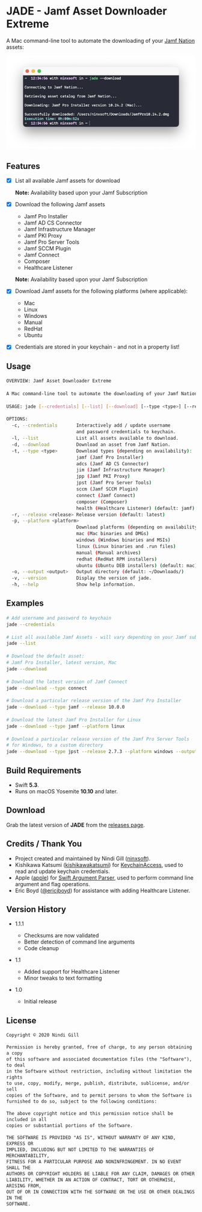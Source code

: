 
# JADE - Jamf Asset Downloader Extreme

A Mac command-line tool to automate the downloading of your [Jamf Nation](https://www.jamf.com/jamf-nation/) assets:

![Example](Readme%20Resources/Example.png)

## Features

*   [x] List all available Jamf assets for download

    **Note:** Availability based upon your Jamf Subscription

*   [x] Download the following Jamf assets
    *   Jamf Pro Installer
    *   Jamf AD CS Connector
    *   Jamf Infrastructure Manager
    *   Jamf PKI Proxy
    *   Jamf Pro Server Tools
    *   Jamf SCCM Plugin
    *   Jamf Connect
    *   Composer
    *   Healthcare Listener

    **Note:** Availability based upon your Jamf Subscription
*   [x] Download Jamf assets for the following platforms (where applicable):
    *   Mac
    *   Linux
    *   Windows
    *   Manual
    *   RedHat
    *   Ubuntu

*   [x] Credentials are stored in your keychain - and not in a property list!

## Usage

```bash
OVERVIEW: Jamf Asset Downloader Extreme

A Mac command-line tool to automate the downloading of your Jamf Nation assets.

USAGE: jade [--credentials] [--list] [--download] [--type <type>] [--release <release>] [--platform <platform>] [--output <output>] [--version]

OPTIONS:
  -c, --credentials       Interactively add / update username
                          and password credentials to keychain.
  -l, --list              List all assets available to download.
  -d, --download          Download an asset from Jamf Nation.
  -t, --type <type>       Download types (depending on availability):
                          jamf (Jamf Pro Installer)
                          adcs (Jamf AD CS Connector)
                          jim (Jamf Infrastructure Manager)
                          jpp (Jamf PKI Proxy)
                          jpst (Jamf Pro Server Tools)
                          sccm (Jamf SCCM Plugin)
                          connect (Jamf Connect)
                          composer (Composer)
                          health (Healthcare Listener) (default: jamf)
  -r, --release <release> Release version (default: latest)
  -p, --platform <platform>
                          Download platforms (depending on availability):
                          mac (Mac binaries and DMGs)
                          windows (Windows binaries and MSIs)
                          linux (Linux binaries and .run files)
                          manual (Manual archives)
                          redhat (RedHat RPM installers)
                          ubuntu (Ubuntu DEB installers) (default: mac)
  -o, --output <output>   Output directory (default: ~/Downloads/)
  -v, --version           Display the version of jade.
  -h, --help              Show help information.
```

## Examples

```bash
# Add username and password to keychain
jade --credentials

# List all available Jamf Assets - will vary depending on your Jamf subscription
jade --list

# Download the default asset:
# Jamf Pro Installer, latest version, Mac
jade --download

# Download the latest version of Jamf Connect
jade --download --type connect

# Download a particular release version of the Jamf Pro Installer
jade --download --type jamf --release 10.0.0

# Download the latest Jamf Pro Installer for Linux
jade --download --type jamf --platform linux

# Download a particular release version of the Jamf Pro Server Tools
# for Windows, to a custom directory
jade --download --type jpst --release 2.7.3 --platform windows --output ~/Desktop
```

## Build Requirements

*   Swift **5.3**.
*   Runs on macOS Yosemite **10.10** and later.

## Download

Grab the latest version of **JADE** from the [releases page](https://github.com/ninxsoft/JADE/releases).

## Credits / Thank You

*   Project created and maintained by Nindi Gill ([ninxsoft](https://github.com/ninxsoft)).
*   Kishikawa Katsumi ([kishikawakatsumi](https://github.com/kishikawakatsumi)) for [KeychainAccess](https://github.com/kishikawakatsumi/KeychainAccess), used to read and update keychain credentials.
*   Apple ([apple](https://github.com/apple)) for [Swift Argument Parser](https://github.com/apple/swift-argument-parser), used to perform command line argument and flag operations.
*   Eric Boyd ([@ericjboyd](https://twitter.com/ericjboyd)) for assistance with adding Healthcare Listener.

## Version History

*   1.1.1
    *   Checksums are now validated
    *   Better detection of command line arguments
    *   Code cleanup

*   1.1
    *   Added support for Healthcare Listener
    *   Minor tweaks to text formatting

*   1.0
    *   Initial release

## License

    Copyright © 2020 Nindi Gill

    Permission is hereby granted, free of charge, to any person obtaining a copy
    of this software and associated documentation files (the "Software"), to deal
    in the Software without restriction, including without limitation the rights
    to use, copy, modify, merge, publish, distribute, sublicense, and/or sell
    copies of the Software, and to permit persons to whom the Software is
    furnished to do so, subject to the following conditions:

    The above copyright notice and this permission notice shall be included in all
    copies or substantial portions of the Software.

    THE SOFTWARE IS PROVIDED "AS IS", WITHOUT WARRANTY OF ANY KIND, EXPRESS OR
    IMPLIED, INCLUDING BUT NOT LIMITED TO THE WARRANTIES OF MERCHANTABILITY,
    FITNESS FOR A PARTICULAR PURPOSE AND NONINFRINGEMENT. IN NO EVENT SHALL THE
    AUTHORS OR COPYRIGHT HOLDERS BE LIABLE FOR ANY CLAIM, DAMAGES OR OTHER
    LIABILITY, WHETHER IN AN ACTION OF CONTRACT, TORT OR OTHERWISE, ARISING FROM,
    OUT OF OR IN CONNECTION WITH THE SOFTWARE OR THE USE OR OTHER DEALINGS IN THE
    SOFTWARE.

